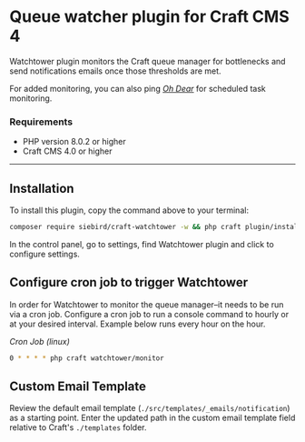# Queue watcher plugin for Craft CMS 4

Watchtower plugin monitors the Craft queue manager for bottlenecks and send notifications emails once those thresholds are met. 

For added monitoring, you can also ping [*Oh Dear*](https://ohdear.app/) for scheduled task monitoring.

### Requirements
 * PHP version 8.0.2 or higher
 * Craft CMS 4.0 or higher

---
## Installation
To install this plugin, copy the command above to your terminal:

```bash
composer require siebird/craft-watchtower -w && php craft plugin/install watchtower
```

In the control panel, go to settings, find Watchtower plugin and click to configure settings.

## Configure cron job to trigger Watchtower
In order for Watchtower to monitor the queue manager–it needs to be run via a cron job. Configure a cron job to run a console command to hourly or at your desired interval. Example below runs every hour on the hour.

*Cron Job (linux)*
```bash
0 * * * * php craft watchtower/monitor
```

## Custom Email Template
Review the default email template (`./src/templates/_emails/notification`) as a starting point. Enter the updated path in the custom email template field relative to Craft's `./templates` folder.